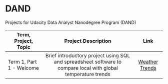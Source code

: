 # DAND
Projects for Udacity Data Analyst Nanodegree Program (DAND)


| Term, Project, Topic| Project Description| Link |
| ------------------ |:---------------------:| :-------:|
| Term 1, Part 1 - Welcome                       | Brief introductory project using SQL and spreadsheet software to compare local with global temperature trends | [Weather Trends](https://github.com/link/.pdf)|
